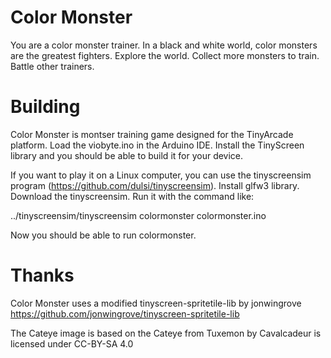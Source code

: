 # Color Monster

You are a color monster trainer. In a black and white world, color monsters
are the greatest fighters. Explore the world. Collect more monsters to train.
Battle other trainers.

# Building

Color Monster is montser training game designed for the TinyArcade platform.
Load the viobyte.ino in the Arduino IDE. Install the TinyScreen library and you
should be able to build it for your device.

If you want to play it on a Linux computer, you can use the tinyscreensim
program (https://github.com/dulsi/tinyscreensim). Install glfw3 library.
Download the tinyscreensim. Run it with the command like:

../tinyscreensim/tinyscreensim colormonster colormonster.ino

Now you should be able to run colormonster.

# Thanks
Color Monster uses a modified tinyscreen-spritetile-lib by jonwingrove
https://github.com/jonwingrove/tinyscreen-spritetile-lib

The Cateye image is based on the Cateye from Tuxemon by Cavalcadeur is
licensed under CC-BY-SA 4.0
